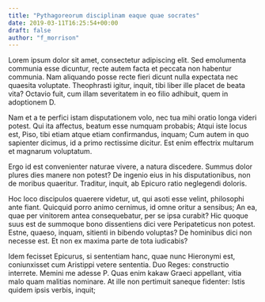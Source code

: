 ```yaml
---
title: "Pythagoreorum disciplinam eaque quae socrates"
date: 2019-03-11T16:25:54+00:00
draft: false
author: "f_morrison"
---
```


Lorem ipsum dolor sit amet, consectetur adipiscing elit. Sed emolumenta
communia esse dicuntur, recte autem facta et peccata non habentur communia. Nam
aliquando posse recte fieri dicunt nulla expectata nec quaesita voluptate.
Theophrasti igitur, inquit, tibi liber ille placet de beata vita? Octavio fuit,
cum illam severitatem in eo filio adhibuit, quem in adoptionem D.

Nam et a te perfici istam disputationem volo, nec tua mihi oratio longa videri
potest. Qui ita affectus, beatum esse numquam probabis; Atqui iste locus est,
Piso, tibi etiam atque etiam confirmandus, inquam; Cum autem in quo sapienter
dicimus, id a primo rectissime dicitur. Est enim effectrix multarum et magnarum
voluptatum.

Ergo id est convenienter naturae vivere, a natura discedere. Summus dolor
plures dies manere non potest? De ingenio eius in his disputationibus, non de
moribus quaeritur. Traditur, inquit, ab Epicuro ratio neglegendi doloris.

Hoc loco discipulos quaerere videtur, ut, qui asoti esse velint, philosophi
ante fiant. Quicquid porro animo cernimus, id omne oritur a sensibus; An ea,
quae per vinitorem antea consequebatur, per se ipsa curabit? Hic quoque suus
est de summoque bono dissentiens dici vere Peripateticus non potest. Estne,
quaeso, inquam, sitienti in bibendo voluptas? De hominibus dici non necesse
est. Et non ex maxima parte de tota iudicabis?

Idem fecisset Epicurus, si sententiam hanc, quae nunc Hieronymi est,
coniunxisset cum Aristippi vetere sententia. Duo Reges: constructio interrete.
Memini me adesse P. Quas enim kakaw Graeci appellant, vitia malo quam malitias
nominare. At ille non pertimuit saneque fidenter: Istis quidem ipsis verbis,
inquit;
